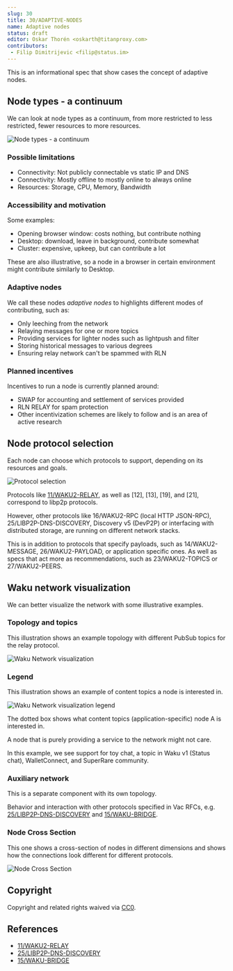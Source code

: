```yaml
---
slug: 30
title: 30/ADAPTIVE-NODES
name: Adaptive nodes
status: draft
editor: Oskar Thorén <oskarth@titanproxy.com>
contributors:
 - Filip Dimitrijevic <filip@status.im>
---
```


This is an informational spec that show cases the concept of adaptive nodes.

## Node types - a continuum

We can look at node types as a continuum,
from more restricted to less restricted,
fewer resources to more resources.

![Node types - a continuum](./images/adaptive_node_continuum2.png)

### Possible limitations

- Connectivity: Not publicly connectable vs static IP and DNS
- Connectivity: Mostly offline to mostly online to always online
- Resources: Storage, CPU, Memory, Bandwidth

### Accessibility and motivation

Some examples:

- Opening browser window: costs nothing, but contribute nothing
- Desktop: download, leave in background, contribute somewhat
- Cluster: expensive, upkeep, but can contribute a lot

These are also illustrative,
so a node in a browser in certain environment might contribute similarly to Desktop.

### Adaptive nodes

We call these nodes *adaptive nodes* to highlights different modes of contributing,
such as:

- Only leeching from the network
- Relaying messages for one or more topics
- Providing services for lighter nodes such as lightpush and filter
- Storing historical messages to various degrees
- Ensuring relay network can't be spammed with RLN

### Planned incentives

Incentives to run a node is currently planned around:

- SWAP for accounting and settlement of services provided
- RLN RELAY for spam protection
- Other incentivization schemes are likely to follow and is an area of active research

## Node protocol selection

Each node can choose which protocols to support, depending on its resources and goals.

![Protocol selection](./images/adaptive_node_protocol_selection2.png)

Protocols like [11/WAKU2-RELAY](/waku/standards/core/11/relay.md),
as well as [12], [13], [19], and [21], correspond to libp2p protocols.

However, other protocols like 16/WAKU2-RPC
(local HTTP JSON-RPC), 25/LIBP2P-DNS-DISCOVERY,
Discovery v5 (DevP2P) or interfacing with distributed storage,
are running on different network stacks.

This is in addition to protocols that specify payloads, such as 14/WAKU2-MESSAGE,
26/WAKU2-PAYLOAD, or application specific ones.
As well as specs that act more as recommendations,
such as 23/WAKU2-TOPICS or 27/WAKU2-PEERS.

## Waku network visualization

We can better visualize the network with some illustrative examples.

### Topology and topics

This illustration shows an example topology with different PubSub topics
for the relay protocol.

![Waku Network visualization](./images/adaptive_node_network_topology_protocols2.png)

### Legend

This illustration shows an example of content topics a node is interested in.

![Waku Network visualization legend](./images/adaptive_node_network_topology_protocols_legend.png)

The dotted box shows what content topics (application-specific)
node A is interested in.

A node that is purely providing a service to the network might not care.

In this example, we see support for toy chat,
a topic in Waku v1 (Status chat), WalletConnect, and SuperRare community.

### Auxiliary network

This is a separate component with its own topology.

Behavior and interaction with other protocols specified in Vac RFCs,
e.g. [25/LIBP2P-DNS-DISCOVERY](/vac/25/libp2p-dns-discovery.md)
and [15/WAKU-BRIDGE](/waku/standards/core/15/bridge.md).

### Node Cross Section

This one shows a cross-section of nodes in different dimensions and
shows how the connections look different for different protocols.

![Node Cross Section](./images/adaptive_node_cross_section2.png)

## Copyright

Copyright and related rights waived via
[CC0](https://creativecommons.org/publicdomain/zero/1.0/).

## References

- [11/WAKU2-RELAY](/waku/standards/core/11/relay.md)
- [25/LIBP2P-DNS-DISCOVERY](/vac/25/libp2p-dns-discovery.md)
- [15/WAKU-BRIDGE](/waku/standards/core/15/bridge.md)
